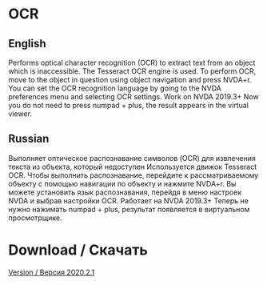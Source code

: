 # OCR
## English
Performs optical character recognition (OCR) to extract text from an object which 
is inaccessible.
The Tesseract OCR engine is used.
To perform OCR, move to the object in question using object navigation and press NVDA+r.
You can set the OCR recognition language by going to the NVDA preferences menu and 
selecting OCR settings.
Work on NVDA 2019.3+
Now you do not need to press numpad + plus, the result appears in the virtual viewer.

## Russian
Выполняет оптическое распознавание символов (OCR) для извлечения текста из объекта, который
недоступен
Используется движок Tesseract OCR.
Чтобы выполнить распознавание, перейдите к рассматриваемому объекту с помощью навигации по объекту и нажмите NVDA+r.
Вы можете установить язык распознавания, перейдя в меню настроек NVDA и
выбрав настройки OCR.
Работает на NVDA 2019.3+
Теперь не нужно нажимать numpad + plus, результат появляется в виртуальном просмотрщике.

# Download / Скачать
[Version / Версия 2020.2.1](https://www.dropbox.com/s/9l5ivkbdbw61ivj/ocr-2020.2.1.nvda-addon?dl=1)
